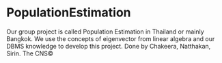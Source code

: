 # PopulationEstimation
Our group project is called Population Estimation in Thailand or mainly Bangkok.
We use the concepts of eigenvector from linear algebra and our DBMS knowledge to develop this project.
Done by Chakeera, Natthakan, Sirin. The CNS©
